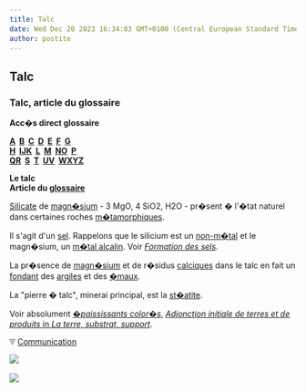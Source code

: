 ```yaml
---
title: Talc
date: Wed Dec 20 2023 16:34:03 GMT+0100 (Central European Standard Time)
author: postite
---
```


## Talc
### Talc, article du glossaire
 **Acc�s direct glossaire**

**[A](a.html)  [B](b.html)  [C](c.html)  [D](d.html)  [E](e.html)  [F](f.html)  [G](g.html)  
[H](h.html)  [IJK](ijk.html)  [L](l.html)  [M](m.html)  [NO](no.html)  [P](p.html)  
[QR](qr.html)  [S](s.html)  [T](t.html)  [UV](uv.html)  [WXYZ](wxyz.html)**

**Le talc  
Article du [glossaire](glossaire.html)**

[Silicate](silicate.html) de [magn�sium](annexe1.html#mg) - 3 MgO, 4 SiO2, H2O - pr�sent � l'�tat naturel dans certaines roches [m�tamorphiques](metamorphiques.html).

Il s'agit d'un [sel](formationdesels.html). Rappelons que le silicium est un [non-m�tal](nonmetaux.html) et le magn�sium, un [m�tal alcalin](alcalin.html#metauxalcalins). Voir _[Formation des sels](formationdesels.html)_.

La pr�sence de [magn�sium](magnesium.html) et de r�sidus [calciques](calcium.html) dans le talc en fait un [fondant](fondant.html) des [argiles](argile.html) et des [�maux](email.html).

La "pierre � talc", minerai principal, est la [st�atite](steatite.html).

Voir absolument _[�paississants color�s](epaississantscolores.html)_, [_Adjonction initiale de terres et de produits_ in _La terre, substrat, support_](terressupports.html#adjonctiondeproduits).



![](images/flechebas.gif) [Communication](http://www.artrealite.com/annonceurs.htm) 

[![](https://cbonvin.fr/sites/regie.artrealite.com/visuels/campagne1.png)](index-2.html#20131014)

![](https://cbonvin.fr/sites/regie.artrealite.com/visuels/campagne2.png)